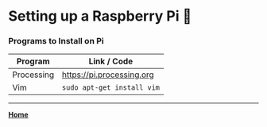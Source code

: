 # Setting up a Raspberry Pi 🥧

### Programs to Install on Pi
| Program| Link / Code|
|--------|------------|
|Processing | https://pi.processing.org|
|Vim | `sudo apt-get install vim`|

---
**[Home](README.MD)**

